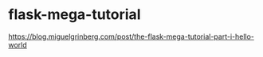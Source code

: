 # flask-mega-tutorial
https://blog.miguelgrinberg.com/post/the-flask-mega-tutorial-part-i-hello-world
